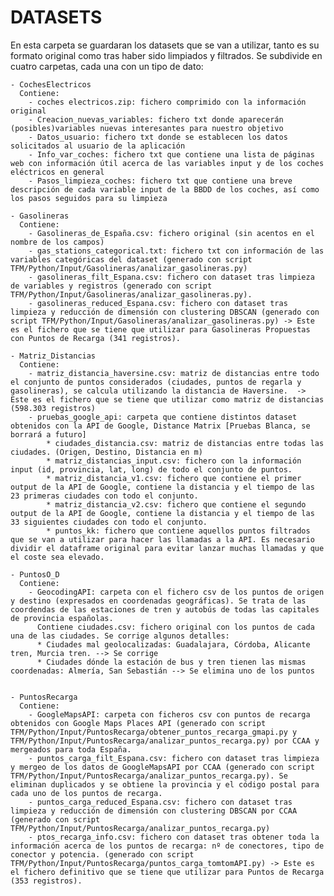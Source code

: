 # DATASETS

En esta carpeta se guardaran los datasets que se van a utilizar, tanto es su formato original como tras haber sido limpiados y filtrados.
Se subdivide en cuatro carpetas, cada una con un tipo de dato:

	- CochesElectricos
	  Contiene:
		- coches electricos.zip: fichero comprimido con la información original
		- Creacion_nuevas_variables: fichero txt donde aparecerán (posibles)variables nuevas interesantes para nuestro objetivo
		- Datos_usuario: fichero txt donde se establecen los datos solicitados al usuario de la aplicación
		- Info_var_coches: fichero txt que contiene una lista de páginas web con información útil acerca de las variables input y de los coches eléctricos en general
		- Pasos_limpieza_coches: fichero txt que contiene una breve descripción de cada variable input de la BBDD de los coches, así como los pasos seguidos para su limpieza

	- Gasolineras
	  Contiene:
		- Gasolineras_de_España.csv: fichero original (sin acentos en el nombre de los campos)
		- gas_stations_categorical.txt: fichero txt con información de las variables categóricas del dataset (generado con script TFM/Python/Input/Gasolineras/analizar_gasolineras.py)
		- gasolineras_filt_Espana.csv: fichero con dataset tras limpieza de variables y registros (generado con script TFM/Python/Input/Gasolineras/analizar_gasolineras.py).
		- gasolineras_reduced_Espana.csv: fichero con dataset tras limpieza y reducción de dimensión con clustering DBSCAN (generado con script TFM/Python/Input/Gasolineras/analizar_gasolineras.py) -> Este es el fichero que se tiene que utilizar para Gasolineras Propuestas con Puntos de Recarga (341 registros).

	- Matriz_Distancias
	  Contiene:
		- matriz_distancia_haversine.csv: matriz de distancias entre todo el conjunto de puntos considerados (ciudades, puntos de regarla y gasolineras), se calcula utilizando la distancia de Haversine.  -> Este es el fichero que se tiene que utilizar como matriz de distancias (598.303 registros)
		- pruebas_google_api: carpeta que contiene distintos dataset obtenidos con la API de Google, Distance Matrix [Pruebas Blanca, se borrará a futuro]
			* ciudades_distancia.csv: matriz de distancias entre todas las ciudades. (Origen, Destino, Distancia en m)
			* matriz_distancias_input.csv: fichero con la información input (id, provincia, lat, long) de todo el conjunto de puntos.
			* matriz_distancia_v1.csv: fichero que contiene el primer output de la API de Google, contiene la distancia y el tiempo de las 23 primeras ciudades con todo el conjunto.
			* matriz_distancia_v2.csv: fichero que contiene el segundo output de la API de Google, contiene la distancia y el tiempo de las 33 siguientes ciudades con todo el conjunto.
			* puntos_kk: fichero que contiene aquellos puntos filtrados que se van a utilizar para hacer las llamadas a la API. Es necesario dividir el dataframe original para evitar lanzar muchas llamadas y que el coste sea elevado.
	
	- PuntosO_D
	  Contiene:
		- GeocodingAPI: carpeta con el fichero csv de los puntos de origen y destino (expresados en coordenadas geográficas). Se trata de las coordendas de las estaciones de tren y autobús de todas las capitales de provincia españolas.
		  Contiene ciudades.csv: fichero original con los puntos de cada una de las ciudades. Se corrige algunos detalles:
		  * Ciudades mal geolocalizadas: Guadalajara, Córdoba, Alicante tren, Murcia tren. --> Se corrige
		  * Ciudades dónde la estación de bus y tren tienen las mismas coordenadas: Almería, San Sebastián --> Se elimina uno de los puntos
	
	
	- PuntosRecarga
	  Contiene: 
		- GoogleMapsAPI: carpeta con ficheros csv con puntos de recarga obtenidos con Google Maps Places API (generado con script TFM/Python/Input/PuntosRecarga/obtener_puntos_recarga_gmapi.py y TFM/Python/Input/PuntosRecarga/analizar_puntos_recarga.py) por CCAA y mergeados para toda España. 
		- puntos_carga_filt_Espana.csv: fichero con dataset tras limpieza y mergeo de los datos de GoogleMapsAPI por CCAA (generado con script TFM/Python/Input/PuntosRecarga/analizar_puntos_recarga.py). Se eliminan duplicados y se obtiene la provincia y el código postal para cada uno de los puntos de recarga.
		- puntos_carga_reduced_Espana.csv: fichero con dataset tras limpieza y reducción de dimensión con clustering DBSCAN por CCAA (generado con script TFM/Python/Input/PuntosRecarga/analizar_puntos_recarga.py)
		- ptos_recarga_info.csv: fichero con dataset tras obtener toda la información acerca de los puntos de recarga: nº de conectores, tipo de conector y potencia. (generado con script TFM/Python/Input/PuntosRecarga/puntos_carga_tomtomAPI.py) -> Este es el fichero definitivo que se tiene que utilizar para Puntos de Recarga (353 registros).
